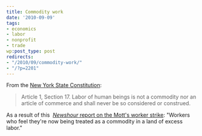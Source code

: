 ```yaml
---
title: Commodity work
date: '2010-09-09'
tags:
- economics
- labor
- nonprofit
- trade
wp:post_type: post
redirects:
- "/2010/09/commodity-work/"
- "/?p=2201"
---
```


From the [New York State Constitution](http://www.dos.state.ny.us/info/constitution.htm):

> Article 1, Section 17. Labor of human beings is not a commodity nor an article of commerce and shall never be so considered or construed.

As a result of this  [_Newshour_ report on the Mott's worker strike](http://www.pbs.org/newshour/bb/business/july-dec10/mott_09-06.html): "Workers who feel they're now being treated as a commodity in a land of excess labor."
